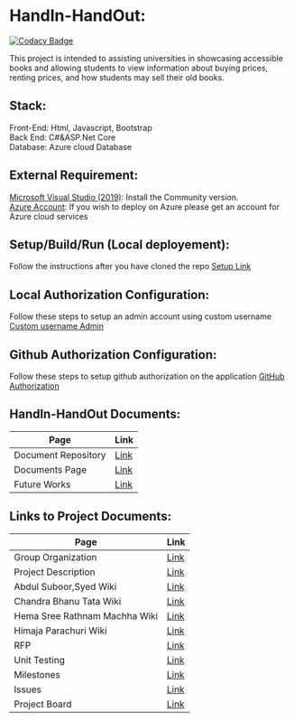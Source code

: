 # HandIn-HandOut:

[![Codacy Badge](https://app.codacy.com/project/badge/Grade/8741185222434701afd1fee193e59659)](https://www.codacy.com/gh/AbdulSuboor-Syed/HandIn-HandOut/dashboard?utm_source=github.com&utm_medium=referral&utm_content=AbdulSuboor-Syed/HandIn-HandOut&utm_campaign=Badge_Grade)<br>

This project is intended to assisting universities in showcasing accessible books and allowing students to view information about buying prices, renting prices, and how students may sell their old books.

## Stack:

Front-End: Html, Javascript, Bootstrap<br>
Back End: C#&ASP.Net Core <br>
Database: Azure cloud Database<br>

## External Requirement:

[Microsoft Visual Studio (2019)](https://visualstudio.microsoft.com/downloads/): Install the Community version.<br>
[Azure Account](https://azure.microsoft.com/en-us/): If you wish to deploy on Azure please get an account for Azure cloud services <br>

## Setup/Build/Run (Local deployement):

Follow the instructions after you have cloned the repo [Setup Link](https://github.com/AbdulSuboor-Syed/HandIn-HandOut/blob/main/SETUP.md)

## Local Authorization Configuration:

Follow these steps to setup an admin account using custom username [Custom username Admin](https://github.com/AbdulSuboor-Syed/HandIn-HandOut/blob/main/Authorization-Configuration-locally.md)

## Github Authorization Configuration:

Follow these steps to setup github authorization on the application [GitHub Authorization](https://github.com/AbdulSuboor-Syed/HandIn-HandOut/blob/main/Authorization-Configuration-GitHub.md)


## HandIn-HandOut Documents:

| Page           | Link                                                                                   |
| -------------- | -------------------------------------------------------------------------------------- |
| Document Repository | [Link](https://github.com/AbdulSuboor-Syed/HandIn-HandOut-Code-Documentation)          |
| Documents Page | [Link](https://abdulsuboor-syed.github.io/HandIn-HandOut-Code-Documentation/)          |
| Future Works   | [Link](https://github.com/AbdulSuboor-Syed/HandIn-HandOut/blob/main/Future%20Works.md) |

## Links to Project Documents:

| Page                          | Link                                                                                               |
| ----------------------------- | -------------------------------------------------------------------------------------------------- |
| Group Organization            | [Link](https://github.com/AbdulSuboor-Syed/HandIn-HandOut/wiki/Group-Organization)                 |
| Project Description           | [Link](https://github.com/AbdulSuboor-Syed/HandIn-HandOut/wiki)                                    |
| Abdul Suboor,Syed Wiki        | [Link](https://github.com/AbdulSuboor-Syed/HandIn-HandOut/wiki/Abdul-Suboor,-Syed)                 |
| Chandra Bhanu Tata Wiki       | [Link](https://github.com/AbdulSuboor-Syed/HandIn-HandOut/wiki/Chandra-Bhanu-Tata)                 |
| Hema Sree Rathnam Machha Wiki | [Link](https://github.com/AbdulSuboor-Syed/HandIn-HandOut/wiki/Hema-Sree-Rathnam-Machha-Wiki)      |
| Himaja Parachuri Wiki         | [Link](https://github.com/AbdulSuboor-Syed/HandIn-HandOut/wiki/Himaja-Parachuri-Wiki)              |
| RFP                           | [Link](https://github.com/HemaSreeRathnamMachha/691-01-F21-RFP-Group1/blob/main/HandIn-HandOut.md) |
| Unit Testing                  | [Link](https://github.com/HimajaParachuri/Unit-Testing)                                            |
| Milestones                    | [Link](https://github.com/AbdulSuboor-Syed/HandIn-HandOut/milestones)                              |
| Issues                        | [Link](https://github.com/AbdulSuboor-Syed/HandIn-HandOut/issues)                                  |
| Project Board                 | [Link](https://github.com/AbdulSuboor-Syed/HandIn-HandOut/projects/1)                              |
